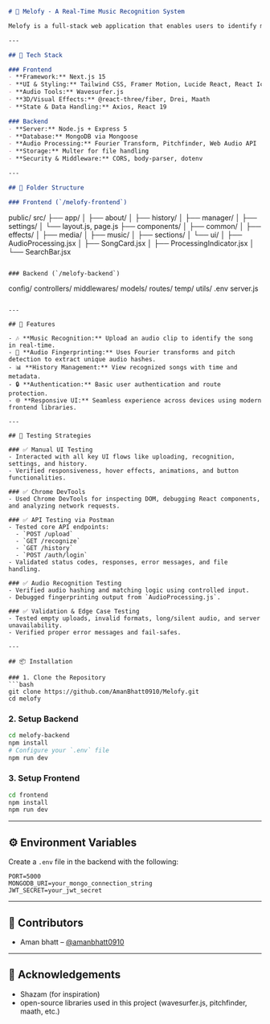 ```markdown
# 🎵 Melofy - A Real-Time Music Recognition System

Melofy is a full-stack web application that enables users to identify music tracks in real-time using advanced audio fingerprinting techniques. Inspired by Shazam, Melofy allows users to upload audio clips, analyze and recognize songs, manage song history, and explore a sleek, responsive interface.

---

## 🔧 Tech Stack

### Frontend
- **Framework:** Next.js 15
- **UI & Styling:** Tailwind CSS, Framer Motion, Lucide React, React Icons
- **Audio Tools:** Wavesurfer.js
- **3D/Visual Effects:** @react-three/fiber, Drei, Maath
- **State & Data Handling:** Axios, React 19

### Backend
- **Server:** Node.js + Express 5
- **Database:** MongoDB via Mongoose
- **Audio Processing:** Fourier Transform, Pitchfinder, Web Audio API
- **Storage:** Multer for file handling
- **Security & Middleware:** CORS, body-parser, dotenv

---

## 📁 Folder Structure

### Frontend (`/melofy-frontend`)
```

public/
src/
├── app/
│   ├── about/
│   ├── history/
│   ├── manager/
│   ├── settings/
│   └── layout.js, page.js
├── components/
│   ├── common/
│   ├── effects/
│   ├── media/
│   ├── music/
│   ├── sections/
│   └── ui/
│   ├── AudioProcessing.jsx
│   ├── SongCard.jsx
│   ├── ProcessingIndicator.jsx
│   └── SearchBar.jsx

```

### Backend (`/melofy-backend`)
```

config/
controllers/
middlewares/
models/
routes/
temp/
utils/
.env
server.js

````

---

## 🚀 Features

- 🎶 **Music Recognition:** Upload an audio clip to identify the song in real-time.
- 🧠 **Audio Fingerprinting:** Uses Fourier transforms and pitch detection to extract unique audio hashes.
- 📊 **History Management:** View recognized songs with time and metadata.
- 🔒 **Authentication:** Basic user authentication and route protection.
- 🌐 **Responsive UI:** Seamless experience across devices using modern frontend libraries.

---

## 🧪 Testing Strategies

### ✅ Manual UI Testing
- Interacted with all key UI flows like uploading, recognition, settings, and history.
- Verified responsiveness, hover effects, animations, and button functionalities.

### ✅ Chrome DevTools
- Used Chrome DevTools for inspecting DOM, debugging React components, and analyzing network requests.

### ✅ API Testing via Postman
- Tested core API endpoints:
  - `POST /upload`
  - `GET /recognize`
  - `GET /history`
  - `POST /auth/login`
- Validated status codes, responses, error messages, and file handling.

### ✅ Audio Recognition Testing
- Verified audio hashing and matching logic using controlled input.
- Debugged fingerprinting output from `AudioProcessing.js`.

### ✅ Validation & Edge Case Testing
- Tested empty uploads, invalid formats, long/silent audio, and server unavailability.
- Verified proper error messages and fail-safes.

---

## 📦 Installation

### 1. Clone the Repository
```bash
git clone https://github.com/AmanBhatt0910/Melofy.git
cd melofy
````

### 2. Setup Backend

```bash
cd melofy-backend
npm install
# Configure your `.env` file
npm run dev
```

### 3. Setup Frontend

```bash
cd frontend
npm install
npm run dev
```

---

## ⚙️ Environment Variables

Create a `.env` file in the backend with the following:

```
PORT=5000
MONGODB_URI=your_mongo_connection_string
JWT_SECRET=your_jwt_secret
```

---

## 👥 Contributors

* Aman bhatt – [@amanbhatt0910](https://github.com/AmanBhatt0910/Melofy.git)

---

## 📌 Acknowledgements

* Shazam (for inspiration)
* open-source libraries used in this project (wavesurfer.js, pitchfinder, maath, etc.)

```